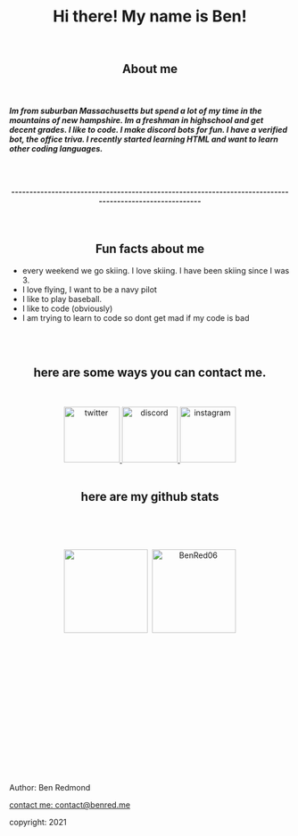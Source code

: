 <h1 align="center">Hi there! My name is Ben!</h1>
<br>

<h2 align="center"> About me </h2>
<br>
<h5> Im from suburban Massachusetts but spend a lot of my time in the mountains of new hampshire. Im a freshman in highschool and get decent grades. I like to code. I make discord bots for fun. I have a verified bot, the office triva. I recently started learning HTML and want to learn other coding languages.</h5>

<br>


<h4 align="center">--------------------------------------------------------------------------------------------------------</h4>
<br>

<h2 align="center">Fun facts about me</h2>
<p align="center"> 
  <ul>
<li> every weekend we go skiing. I love skiing. I have been skiing since I was 3. </li>
<li> I love flying, I want to be a navy pilot </li>
<li> I like to play baseball.  </li>
<li> I like to code (obviously) </li>
<li> I am trying to learn to code so dont get mad if my code is bad </li>
</ul>
</a>
   <br>
   <br>

<h2 align="center">here are some ways you can contact me.</h2> 
<br>
<p align="center">
  <a href="https://twitter.com/Ben69810452" title="twitter">
        <img src="http://3.bp.blogspot.com/-NxouMmz2bOY/T8_ac97cesI/AAAAAAAAGg0/e3vY1_bdnbE/s1600/Twitter+logo+2012.png" alt="twitter" width="100" height="100" />
    </a>
     <a href="https://discord.gg/hsrnUuJXQk" title="discord">
        <img src="https://maxcdn.icons8.com/Share/icon/Logos/discord_logo1600.png" alt="discord" width="100" height="100" />
    </a>
       <a href="https://www.instagram.com/benred06/" title="instagram">
        <img src="https://upload.wikimedia.org/wikipedia/commons/thumb/e/e7/Instagram_logo_2016.svg/1200px-Instagram_logo_2016.svg.png" alt="instagram" width="100" height="100" />
    </a>

<br>
<br>
<h2 align="center">here are my github stats</h2> 
</p>

<br>
<br>
<br>

<p align="center">
    <img height="150px" src="https://github-readme-stats.vercel.app/api?username=BenRed06&show_icons=true&count_private=true&theme=tokyonight&hide=issues,contribs" />&nbsp;
    <img height="150px" src="https://github-readme-stats.vercel.app/api/top-langs/?username=BenRed06&layout=compact&count_private=true&theme=vue-dark" alt="BenRed06" />
</p>
<br>
<br>
<br>
<br>
<br>
<br>
<br>
<br>
<br>
<br>
<br>
<br>
<br>
<br>



<footer>
  <p>Author: Ben Redmond</p>
  <p><a href="mailto:contact@benred.me">contact me: contact@benred.me</a></p>
  <p>copyright: 2021</p>
</footer>
